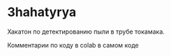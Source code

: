 # 3hahatyrya
Хакатон по детектированию пыли в трубе токамака.

Комментарии по коду в colab в самом коде
